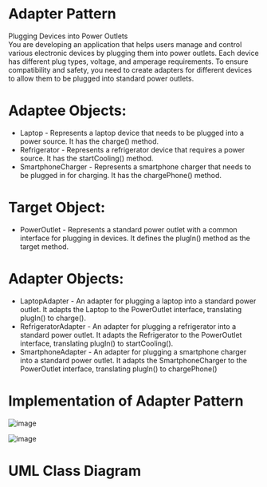 # Adapter Pattern

Plugging Devices into Power Outlets <br>
You are developing an application that helps users manage and control various electronic devices by plugging them into power outlets. Each device has different plug types, voltage, and amperage requirements. To ensure compatibility and safety, you need to create adapters for different devices to allow them to be plugged into standard power outlets.<br>

# Adaptee Objects:
- Laptop - Represents a laptop device that needs to be plugged into a power source. It has the charge() method.<br>
- Refrigerator - Represents a refrigerator device that requires a power source. It has the startCooling() method.<br>
- SmartphoneCharger - Represents a smartphone charger that needs to be plugged in for charging. It has the chargePhone() method.<br>

# Target Object:
- PowerOutlet - Represents a standard power outlet with a common interface for plugging in devices. It defines the plugIn() method as the target method.<br>

# Adapter Objects:
- LaptopAdapter - An adapter for plugging a laptop into a standard power outlet. It adapts the Laptop to the PowerOutlet interface, translating plugIn() to charge().<br>
- RefrigeratorAdapter - An adapter for plugging a refrigerator into a standard power outlet. It adapts the Refrigerator to the PowerOutlet interface, translating plugIn() to startCooling().<br>
- SmartphoneAdapter - An adapter for plugging a smartphone charger into a standard power outlet. It adapts the SmartphoneCharger to the PowerOutlet interface, translating plugIn() to chargePhone()<br>

# Implementation of Adapter Pattern

![image](https://github.com/SG-Hangaan/AdapterPattern/assets/127215110/ae673e5d-1356-40d8-a78d-2dce9ae56d05)

![image](https://github.com/SG-Hangaan/AdapterPattern/assets/127215110/232f998b-5149-4b65-bc7d-a0604fbf1f10)


# UML Class Diagram
